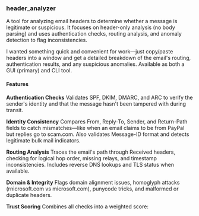 ### header_analyzer

A tool for analyzing email headers to determine whether a message is legitimate or suspicious. It focuses on header-only analysis (no body parsing) and uses authentication checks, routing analysis, and anomaly detection to flag inconsistencies.

I wanted something quick and convenient for work—just copy/paste headers into a window and get a detailed breakdown of the email's routing, authentication results, and any suspicious anomalies. Available as both a GUI (primary) and CLI tool.

#### Features

**Authentication Checks**
Validates SPF, DKIM, DMARC, and ARC to verify the sender's identity and that the message hasn't been tampered with during transit.

**Identity Consistency**
Compares From, Reply-To, Sender, and Return-Path fields to catch mismatches—like when an email claims to be from PayPal but replies go to scam.com. Also validates Message-ID format and detects legitimate bulk mail indicators.

**Routing Analysis**
Traces the email's path through Received headers, checking for logical hop order, missing relays, and timestamp inconsistencies. Includes reverse DNS lookups and TLS status when available.

**Domain & Integrity**
Flags domain alignment issues, homoglyph attacks (rnicrosoft.com vs microsoft.com), punycode tricks, and malformed or duplicate headers.

**Trust Scoring**
Combines all checks into a weighted score:
